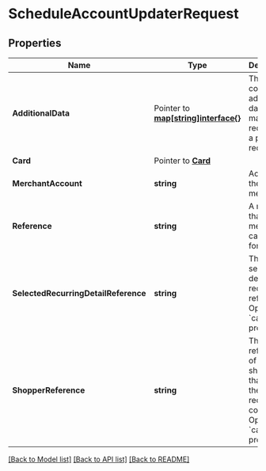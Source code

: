 # ScheduleAccountUpdaterRequest

## Properties

Name | Type | Description | Notes
------------ | ------------- | ------------- | -------------
**AdditionalData** |  Pointer to [**map[string]interface{}**](.md) | This field contains additional data, which may be required for a particular request. | [optional] 
**Card** |  Pointer to [**Card**](Card.md) |  | [optional] 
**MerchantAccount** | **string** | Account of the merchant. | 
**Reference** | **string** | A reference that merchants can apply for the call. | 
**SelectedRecurringDetailReference** | **string** | The selected detail recurring reference.  Optional if &#x60;card&#x60; is provided. | [optional] 
**ShopperReference** | **string** | The reference of the shopper that owns the recurring contract.  Optional if &#x60;card&#x60; is provided. | [optional] 

[[Back to Model list]](../README.md#documentation-for-models) [[Back to API list]](../README.md#documentation-for-api-endpoints) [[Back to README]](../README.md)


